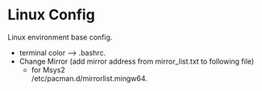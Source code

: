 # Linux Config
Linux environment base config.
*   terminal color --> .bashrc.  
*   Change Mirror (add mirror address from mirror_list.txt to following file)
	*	for Msys2  
		/etc/pacman.d/mirrorlist.mingw64.  
